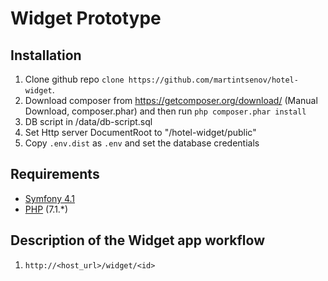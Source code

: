 Widget Prototype
=====================

Installation
------------
1. Clone github repo `clone https://github.com/martintsenov/hotel-widget`.
2. Download composer from https://getcomposer.org/download/ (Manual Download, composer.phar) 
   and then run `php composer.phar install`
3. DB script in /data/db-script.sql
4. Set Http server DocumentRoot to "<htdocs-folder-path>/hotel-widget/public"
5. Copy `.env.dist` as `.env` and set the database credentials

Requirements
------------
* [Symfony 4.1](https://symfony.com/roadmap/4.1)
* [PHP](https://secure.php.net/downloads.php) (7.1.*)

Description of the Widget app workflow
--------------------------------------
1. `http://<host_url>/widget/<id>`
